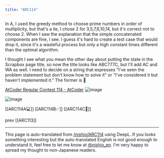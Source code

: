```yaml
---
title: "ARC114"
---
```


In A, I used the greedy method to choose prime numbers in order of multiplicity, but that's a lie, I chose 2 for 3,5,7,6,10,14, but it's correct not to choose 2. When I saw the explanation that the simple concatenated components are fine, I see.
I guess it's hard to create a test case that would drop it, since it's a wasteful process but only a high constant times different than the optimal algorithm.

I thought I see what you mean the other day about putting the state in the Scrapbox page title, so now the title looks like ABC777C, but I'll add AC and WA as well. I need to decide on a string that expresses "I've seen the problem statement but don't know how to solve it" or "I've considered it but haven't implemented it." The former is 🤔

[AtCoder Regular Contest 114 - AtCoder](https://atcoder.jp/contests/arc114)
![image](https://gyazo.com/65085e3eb4f2087fa81a739233723100/thumb/1000)


![image](https://gyazo.com/b1f1a67656c405b6ad9c755c55136a35/thumb/1000)

[[ARC114A💻]]
[[ARC114B✅]]
[[ARC114C🤔]]

prev [[ARC113]]

---
This page is auto-translated from [/nishio/ARC114](https://scrapbox.io/nishio/ARC114) using DeepL. If you looks something interesting but the auto-translated English is not good enough to understand it, feel free to let me know at [@nishio_en](https://twitter.com/nishio_en). I'm very happy to spread my thought to non-Japanese readers.